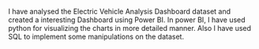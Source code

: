 I have analysed the Electric Vehicle Analysis Dashboard dataset and created a interesting Dashboard using Power BI.
In power BI, I have used python for visualizing the charts in more detailed manner.
Also I have used SQL to implement some manipulations on the dataset.
